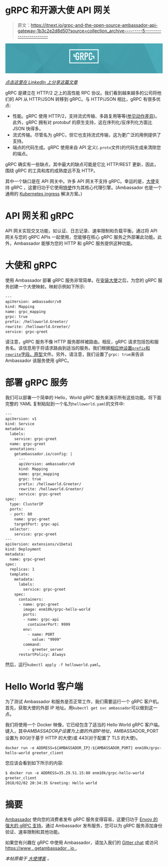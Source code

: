 # gRPC 和开源大使 API 网关

> 原文：<https://itnext.io/grpc-and-the-open-source-ambassador-api-gateway-1b3c2e2d8d50?source=collection_archive---------5----------------------->

![](img/286edb9cf8e4be180448f9be4a297a32.png)

[*点击这里在 LinkedIn 上分享这篇文章*](https://www.linkedin.com/cws/share?url=https%3A%2F%2Fitnext.io%2Fgrpc-and-the-open-source-ambassador-api-gateway-1b3c2e2d8d50)

gRPC 是建立在 HTTP/2 之上的高性能 RPC 协议。我们看到越来越多的公司将他们的 API 从 HTTP/JSON 转移到 gRPC。与 HTTP/JSON 相比，gRPC 有很多优点:

*   性能。gRPC 使用 HTTP/2，支持流式传输、多路复用等等([参见动作差异](https://imagekit.io/demo/http2-vs-http1))。此外，gRPC 拥有对 protobuf 的原生支持，这在序列化/反序列化方面比 JSON 快得多。
*   流式传输。尽管名为 gRPC，但它也支持流式传输，这为更广泛的用例提供了支持。
*   端点的代码生成。gRPC 使用来自 API 定义(`.proto`文件)的代码生成来清除您的端点。

gRPC 确实有一些缺点，其中最大的缺点可能是它比 HTTP/REST 更新，因此，围绕 gRPC 的工具和库的成熟度远不及 HTTP。

其中一个缺口是在 API 网关中。许多 API 网关不支持 gRPC。幸运的是，[大使](https://www.getambassador.io/)支持 gRPC ，这要归功于它使用[特使](https://www.envoyproxy.io)作为其核心代理引擎。(Ambassador 也是一个通用的 [Kubernetes ingress](https://blog.getambassador.io/kubernetes-ingress-nodeport-load-balancers-and-ingress-controllers-6e29f1c44f2d) 解决方案。)

# API 网关和 gRPC

API 网关实现交叉功能，如认证、日志记录、速率限制和负载平衡。通过将 API 网关与您的 gRPC APIs 一起使用，您能够在核心 gRPC 服务之外部署此功能。此外，Ambassador 能够为您的 HTTP 和 gRPC 服务提供这种功能。

# 大使和 gRPC

使用 Ambassador 部署 gRPC 服务非常简单。在[安装大使](https://www.getambassador.io/user-guide/getting-started)之后，为您的 gRPC 服务创建一个大使映射。映射示例如下所示:

```
---
apiVersion: ambassador/v0
kind: Mapping
name: grpc_mapping
grpc: true
prefix: /helloworld.Greeter/
rewrite: /helloworld.Greeter/
service: grpc-greet
```

请注意，gRPC 服务不像 HTTP 服务那样被路由。相反，gRPC 请求包括包和服务名。该信息用于将请求路由到适当的服务。我们根据[相应地设置`prefix`和`rewrite`字段。原型](https://github.com/grpc/grpc-go/blob/master/examples/helloworld/helloworld/helloworld.proto)文件。另外，请注意，我们设置了`grpc: true`来告诉 Ambassador 该服务使用 gRPC。

# 部署 gRPC 服务

我们可以部署一个简单的 Hello，World gRPC 服务来演示所有这些功能。将下面完整的 YAML 复制粘贴到一个名为`helloworld.yaml`的文件中:

```
---
apiVersion: v1
kind: Service
metadata:
  labels:
    service: grpc-greet
  name: grpc-greet
  annotations:
    getambassador.io/config: |
      ---
      apiVersion: ambassador/v0
      kind: Mapping
      name: grpc_mapping
      grpc: true
      prefix: /helloworld.Greeter/
      rewrite: /helloworld.Greeter/
      service: grpc-greet
spec:
  type: ClusterIP
  ports:
  - port: 80
    name: grpc-greet
    targetPort: grpc-api
  selector:
    service: grpc-greet
---
apiVersion: extensions/v1beta1
kind: Deployment
metadata:
  name: grpc-greet
spec:
  replicas: 1
  template:
    metadata:
      labels:
        service: grpc-greet
    spec:
      containers:
      - name: grpc-greet
        image: enm10k/grpc-hello-world
        ports:
        - name: grpc-api
          containerPort: 9999
        env:
          - name: PORT
            value: "9999"
        command:
          - greeter_server
      restartPolicy: Always
```

然后，运行`kubectl apply -f helloworld.yaml`。

# Hello World 客户端

为了测试 Ambassador 和服务是否正常工作，我们需要运行一个 gRPC 客户机。首先，获取大使的外部 IP 地址。用`kubectl get svc ambassador`可以做到这一点。

我们将使用一个 Docker 映像，它已经包含了适当的 Hello World gRPC 客户端。键入，其中$AMBASSADOR_IP 设置为上面的外部 IP 地址，$AMBASSADOR_PORT 设置为 80(对于基于 HTTP 的大使)或 443(对于配置了 TLS 的大使)。

```
docker run -e ADDRESS=${AMBASSADOR_IP}:${AMBASSADOR_PORT} enm10k/grpc-hello-world greeter_client
```

您应该会看到如下所示的内容:

```
$ docker run -e ADDRESS=35.29.51.15:80 enm10k/grpc-hello-world greeter_client
2018/02/02 20:34:35 Greeting: Hello world
```

# 摘要

[Ambassador](https://www.getambassador.io/) 使向您的消费者发布 gRPC 服务变得容易，这要归功于 [Envoy 的](https://www.datawire.io/envoyproxy/) [强大的 gRPC 支持](https://www.envoyproxy.io/docs/envoy/v1.5.0/intro/arch_overview/grpc.html)。通过 Ambassador 发布服务，您可以为 gRPC 服务添加身份验证、速率限制和其他功能。

如果您有兴趣在 gRPC 中使用 Ambassador，请加入我们的 [Gitter chat](https://gitter.im/datawire/ambassador) 或访问[https://www . getambassador . io .](https://www.getambassador.io.)

*本帖原载于* [*大使博客*](https://blog.getambassador.io/grpc-and-the-open-source-ambassador-api-gateway-510eaaf9a0e0) *。*